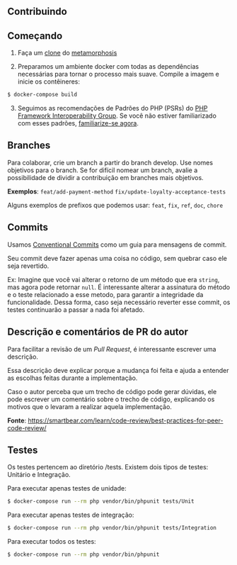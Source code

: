 ## Contribuindo

## Começando

1. Faça um [clone](https://help.github.com/en/articles/cloning-a-repository) do [metamorphosis](https://github.com/leroy-merlin-br/metamorphosis)

2. Preparamos um ambiente docker com todas as dependências necessárias para tornar o processo mais suave. Compile
   a imagem e inicie os contêineres:

```bash
$ docker-compose build
```

3. Seguimos as recomendações de Padrões do PHP (PSRs) do [PHP Framework Interoperability Group](http://www.php-fig.org/). Se você não estiver familiarizado com esses padrões, [familiarize-se agora](https://github.com/php-fig/fig-standards).


## Branches

Para colaborar, crie um branch a partir do branch develop.
Use nomes objetivos para o branch. Se for difícil nomear um branch,
avalie a possibilidade de dividir a contribuição em branches mais objetivos.

**Exemplos**: `feat/add-payment-method` `fix/update-loyalty-acceptance-tests`

Alguns exemplos de prefixos que podemos usar: `feat`, `fix`, `ref`, `doc`, `chore`

## Commits

Usamos [Conventional Commits](https://www.conventionalcommits.org/en/v1.0.0/) como um guia para mensagens de commit.

Seu commit deve fazer apenas uma coisa no código, sem quebrar caso ele seja revertido.

Ex: Imagine que você vai alterar o retorno de um método que era `string`,
mas agora pode retornar `null`.
É interessante alterar a assinatura do método e o teste relacionado a esse metodo,
para garantir a integridade da funcionalidade. Dessa forma, caso seja necessário reverter esse commit,
os testes continuarão a passar a nada foi afetado.


## Descrição e comentários de PR do autor

Para facilitar a revisão de um *Pull Request*, é interessante escrever uma descrição.

Essa descrição deve explicar porque a mudança foi feita e ajuda a entender as escolhas feitas durante a implementação.

Caso o autor perceba que um trecho de código pode gerar dúvidas,
ele pode escrever um comentário sobre o trecho de código,
explicando os motivos que o levaram a realizar aquela implementação.

**Fonte**: https://smartbear.com/learn/code-review/best-practices-for-peer-code-review/


## Testes

Os testes pertencem ao diretório /tests. Existem dois tipos de testes: Unitário e Integração.

Para executar apenas testes de unidade:

```bash
$ docker-compose run --rm php vendor/bin/phpunit tests/Unit
 ```

Para executar apenas testes de integração:

```bash
$ docker-compose run --rm php vendor/bin/phpunit tests/Integration
 ```

Para executar todos os testes:

 ```bash
$ docker-compose run --rm php vendor/bin/phpunit
 ``` 

